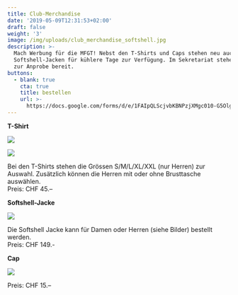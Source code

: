 ```yaml
---
title: Club-Merchandise
date: '2019-05-09T12:31:53+02:00'
draft: false
weight: '3'
image: /img/uploads/club_merchandise_softshell.jpg
description: >-
  Mach Werbung für die MFGT! Nebst den T-Shirts und Caps stehen neu auch
  Softshell-Jacken für kühlere Tage zur Verfügung. Im Sekretariat stehen Muster
  zur Anprobe bereit.
buttons:
  - blank: true
    cta: true
    title: bestellen
    url: >-
      https://docs.google.com/forms/d/e/1FAIpQLScjvbKBNPzjXMgc010-G5OlgstCVuHwsHaSJf6x8bjHK8DEIA/viewform
---
```

**T-Shirt**

![](/img/uploads/bild_shirts.jpg)

![](/img/uploads/bild_shirts_2.jpg)

Bei den T-Shirts stehen die Grössen S/M/L/XL/XXL (nur Herren) zur Auswahl. Zusätzlich können die Herren mit oder ohne Brusttasche auswählen. \
Preis: CHF 45.– 

**Softshell-Jacke**

![](/img/uploads/bild_softshell.jpg)

Die Softshell Jacke kann für Damen oder Herren (siehe Bilder) bestellt werden.\
Preis: CHF 149.-

**Cap**

![](/img/uploads/bild_cap.jpg)

Preis: CHF 15.–
